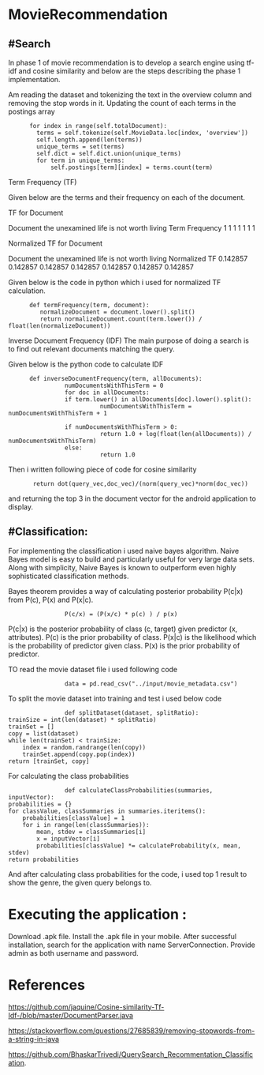 # MovieRecommendation

#Search
------------------------

In phase 1 of movie recommendation is to develop a search engine using tf-idf and cosine similarity and below are the steps describing the phase 1 implementation.

Am reading the dataset and tokenizing the text in the overview column and removing the stop words in it. Updating the count of each terms in the postings array

          for index in range(self.totalDocument):
            terms = self.tokenize(self.MovieData.loc[index, 'overview'])
            self.length.append(len(terms))          
            unique_terms = set(terms)
            self.dict = self.dict.union(unique_terms)
            for term in unique_terms:          
                self.postings[term][index] = terms.count(term)
                
                
Term Frequency (TF)

Given below are the terms and their frequency on each of the document.

TF for Document


Document	the	unexamined	life	is	not	worth	living
Term Frequency	1	1	1	1	1	1	1


Normalized TF for Document


Document	the	unexamined	life	is	not	worth	living
Normalized TF	0.142857	0.142857	0.142857	0.142857	0.142857	0.142857	0.142857



Given below is the code in python which i used for  normalized TF calculation.

          def termFrequency(term, document):
             normalizeDocument = document.lower().split()
             return normalizeDocument.count(term.lower()) / float(len(normalizeDocument))
 
Inverse Document Frequency (IDF)
The main purpose of doing a search is to find out relevant documents matching the query.

Given below is the python code to calculate IDF


          def inverseDocumentFrequency(term, allDocuments):
                    numDocumentsWithThisTerm = 0
                    for doc in allDocuments:
                    if term.lower() in allDocuments[doc].lower().split():
                              numDocumentsWithThisTerm = numDocumentsWithThisTerm + 1
 
                    if numDocumentsWithThisTerm > 0:
                              return 1.0 + log(float(len(allDocuments)) / numDocumentsWithThisTerm)
                    else:
                              return 1.0

Then i written following piece of code for cosine similarity
                   
           return dot(query_vec,doc_vec)/(norm(query_vec)*norm(doc_vec))
           
and returning the top 3 in the document vector for the android application to display.


#Classification:
---------------------------------------

For implementing the classification i used naive bayes algorithm. Naive Bayes model is easy to build and particularly useful for very large data sets. Along with simplicity, Naive Bayes is known to outperform even highly sophisticated classification methods.

Bayes theorem provides a way of calculating posterior probability P(c|x) from P(c), P(x) and P(x|c). 

                    P(c/x) = (P(x/c) * p(c) ) / p(x)

P(c|x) is the posterior probability of class (c, target) given predictor (x, attributes).
P(c) is the prior probability of class.
P(x|c) is the likelihood which is the probability of predictor given class.
P(x) is the prior probability of predictor.

TO read the movie dataset file i used following code 
                    
                    data = pd.read_csv("../input/movie_metadata.csv")
                   
To split the movie dataset into training and test i used below code

                    def splitDataset(dataset, splitRatio):
	trainSize = int(len(dataset) * splitRatio)
	trainSet = []
	copy = list(dataset)
	while len(trainSet) < trainSize:
		index = random.randrange(len(copy))
		trainSet.append(copy.pop(index))
	return [trainSet, copy]
          
 For calculating the class probabilities
 
                    def calculateClassProbabilities(summaries, inputVector):
	probabilities = {}
	for classValue, classSummaries in summaries.iteritems():
		probabilities[classValue] = 1
		for i in range(len(classSummaries)):
			mean, stdev = classSummaries[i]
			x = inputVector[i]
			probabilities[classValue] *= calculateProbability(x, mean, stdev)
	return probabilities
          
And after calculating class probabilities for the code, i used top 1 result to show the genre, the given query belongs to.


# Executing the application :

Download .apk file.
Install the .apk file in your mobile.
After successful installation, search for the application with name ServerConnection.
Provide admin as both username and password.

# References

https://github.com/jaquine/Cosine-similarity-Tf-Idf-/blob/master/DocumentParser.java

https://stackoverflow.com/questions/27685839/removing-stopwords-from-a-string-in-java

https://github.com/BhaskarTrivedi/QuerySearch_Recommentation_Classification.

